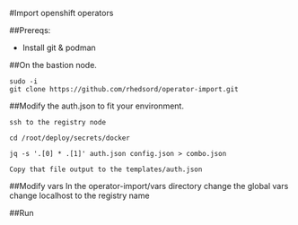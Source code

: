 #Import openshift operators

##Prereqs: 
* Install git & podman   


##On the bastion node. 

```
sudo -i 
git clone https://github.com/rhedsord/operator-import.git
```

##Modify the auth.json to fit your environment. 
```
ssh to the registry node 

cd /root/deploy/secrets/docker

jq -s '.[0] * .[1]' auth.json config.json > combo.json

Copy that file output to the templates/auth.json
```

##Modify vars
In the operator-import/vars directory change the global vars change localhost to the registry name

##Run 